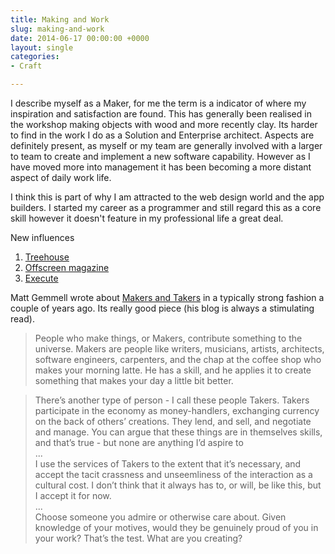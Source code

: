 ```yaml
---
title: Making and Work
slug: making-and-work
date: 2014-06-17 00:00:00 +0000
layout: single
categories: 
- Craft

---
```

I describe myself as a Maker, for me the term is a indicator of where my inspiration and satisfaction are found. This has generally been realised in the workshop making objects with wood and more recently clay. Its harder to find in the work I do as a Solution and Enterprise architect. Aspects are definitely present, as myself or my team are generally involved with a larger to team to create and implement a new software capability. However as I have moved more into management it has been becoming a more distant aspect of daily work life.

I think this is part of why I am attracted to the web design world and the app builders. I started my career as a programmer and still regard this as a core skill however it doesn't feature in my professional life a great deal.

New influences  
1. [Treehouse][2]  
2. [Offscreen magazine][3]  
3. [Execute][4]  

Matt Gemmell wrote about [Makers and Takers][1] in a typically strong fashion a couple of years ago. Its really good piece (his blog is always a stimulating read).

> People who make things, or Makers, contribute something to the universe. Makers are people like writers, musicians, artists, architects, software engineers, carpenters, and the chap at the coffee shop who makes your morning latte. He has a skill, and he applies it to create something that makes your day a little bit better.

> There&#x2019;s another type of person - I call these people Takers. Takers participate in the economy as money-handlers, exchanging currency on the back of others&#x2019; creations. They lend, and sell, and negotiate and manage. You can argue that these things are in themselves skills, and that&#x2019;s true - but none are anything I&#x2019;d aspire to  
...  
I use the services of Takers to the extent that it&#x2019;s necessary, and accept the tacit crassness and unseemliness of the interaction as a cultural cost. I don&#x2019;t think that it always has to, or will, be like this, but I accept it for now.  
...   
Choose someone you admire or otherwise care about. Given knowledge of your motives, would they be genuinely proud of you in your work? That&#x2019;s the test. What are you creating?

[1]: http://mattgemmell.com/2011/05/23/makers-and-takers/
[2]: http://teamtreehouse.com/
[3]: http://www.offscreenmag.com/
[4]: http://blog.executebook.com/
